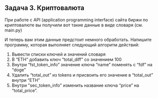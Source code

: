 ## Задача 3. Криптовалюта
При работе с API (application programming interface) сайта биржи по криптовалюте вы получили вот такие данные в виде словаря (см. main.py)

И теперь вам этим данные предстоит немного обработать.
Напишите программу, которая выполняет следующий алгоритм действий:
1. Вывести списки ключей и значений словаря
2. В “ETH” добавить ключ “total_diff” со значением 100
3. Внутри “fst_token_info” значение ключа “name” поменять с “fdf” на “doge”
4. Удалить “total_out” из tokens и присвоить его значение в “total_out” внутри “ETH”
5. Внутри "sec_token_info" изменить название ключа “price” на “total_price”.